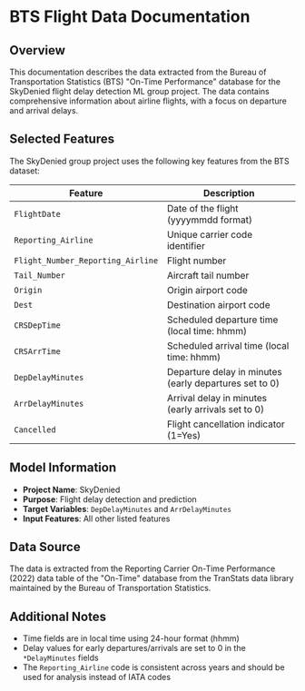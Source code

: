 # BTS Flight Data Documentation

## Overview
This documentation describes the data extracted from the Bureau of Transportation Statistics (BTS) "On-Time Performance" database for the SkyDenied flight delay detection ML group project. The data contains comprehensive information about airline flights, with a focus on departure and arrival delays.

## Selected Features
The SkyDenied group project uses the following key features from the BTS dataset:

| Feature | Description |
|---------|-------------|
| `FlightDate` | Date of the flight (yyyymmdd format) |
| `Reporting_Airline` | Unique carrier code identifier |
| `Flight_Number_Reporting_Airline` | Flight number |
| `Tail_Number` | Aircraft tail number |
| `Origin` | Origin airport code |
| `Dest` | Destination airport code |
| `CRSDepTime` | Scheduled departure time (local time: hhmm) |
| `CRSArrTime` | Scheduled arrival time (local time: hhmm) |
| `DepDelayMinutes` | Departure delay in minutes (early departures set to 0) |
| `ArrDelayMinutes` | Arrival delay in minutes (early arrivals set to 0) |
| `Cancelled` | Flight cancellation indicator (1=Yes) |

## Model Information
- **Project Name**: SkyDenied
- **Purpose**: Flight delay detection and prediction
- **Target Variables**: `DepDelayMinutes` and `ArrDelayMinutes`
- **Input Features**: All other listed features

## Data Source
The data is extracted from the Reporting Carrier On-Time Performance (2022) data table of the "On-Time" database from the TranStats data library maintained by the Bureau of Transportation Statistics.

## Additional Notes
- Time fields are in local time using 24-hour format (hhmm)
- Delay values for early departures/arrivals are set to 0 in the `*DelayMinutes` fields
- The `Reporting_Airline` code is consistent across years and should be used for analysis instead of IATA codes
